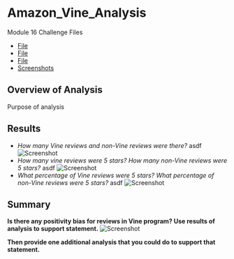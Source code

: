 # Amazon_Vine_Analysis
Module 16 Challenge Files
- [File]()
- [File]()
- [File]()
- [Screenshots]()


## Overview of Analysis
Purpose of analysis


## Results
- _How many Vine reviews and non-Vine reviews were there?_
      asdf
      ![Screenshot]()
- _How many vine reviews were 5 stars? How many non-Vine reviews were 5 stars?_
      asdf
      ![Screenshot]()
- _What percentage of Vine reviews were 5 stars? What percentage of non-Vine reviews were 5 stars?_
      asdf
      ![Screenshot]()


## Summary
**Is there any positivity bias for reviews in Vine program? Use results of analysis to support statement.**
![Screenshot]()

**Then provide one additional analysis that you could do to support that statement.**
